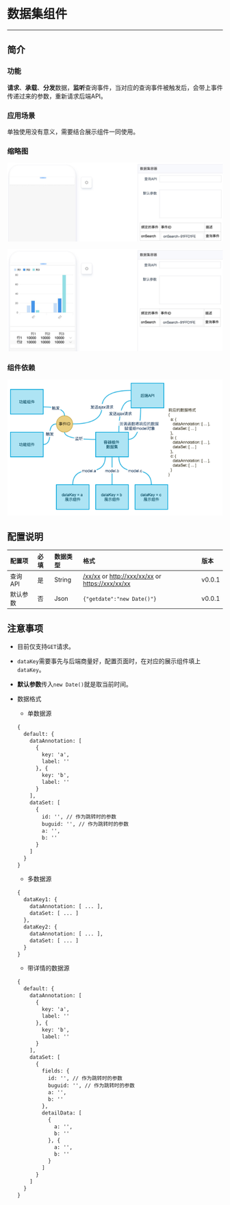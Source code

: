 # 数据集组件

----

## 简介

### 功能

**请求**、**承载**、**分发**数据，**监听**查询事件，当对应的查询事件被触发后，会带上事件传递过来的参数，重新请求后端API。

### 应用场景

单独使用没有意义，需要结合展示组件一同使用。

### 缩略图

![](images/dataset.png)

![](images/dataset1.png)

### 组件依赖

![](images/panelAndOtherRelation.png)

## 配置说明

|配置项|必填|数据类型|格式|版本|
|:--|:--|:--|:--|:--|
|查询API|是|String|[/xx/xx]() or [http://xxx/xx/xx]() or [https://xxx/xx/xx]()|v0.0.1|
|默认参数|否|Json|`{"getdate":"new Date()"}`|v0.0.1|

## 注意事项

* 目前仅支持`GET`请求。
* `dataKey`需要事先与后端商量好，配置页面时，在对应的展示组件填上`dataKey`。
* **默认参数**传入`new Date()`就是取当前时间。
* 数据格式
  * 单数据源
	 
  ```
  {
    default: {
      dataAnnotation: [
        {
          key: 'a',
          label: ''
        }, {
          key: 'b',
          label: ''
        }
      ],
      dataSet: [
        {
          id: '', // 作为跳转时的参数
          buguid: '', // 作为跳转时的参数
          a: '',
          b: ''
        }
      ]
    }
  }
  ```

  * 多数据源
	 
  ```
  {
    dataKey1: {
      dataAnnotation: [ ... ],
      dataSet: [ ... ]
    },
    dataKey2: {
      dataAnnotation: [ ... ],
      dataSet: [ ... ]
    }
  }
  ```

  * 带详情的数据源
	 
  ```
  {
    default: {
      dataAnnotation: [
        {
          key: 'a',
          label: ''
        }, {
          key: 'b',
          label: ''
        }
      ],
      dataSet: [
        {
          fields: {
            id: '', // 作为跳转时的参数
            buguid: '', // 作为跳转时的参数
            a: '',
            b: ''
          },
          detailData: [
            {
              a: '',
              b: ''
            }, {
              a: '',
              b: ''
            }
          ]
        }
      ]
    }
  }
  ```
